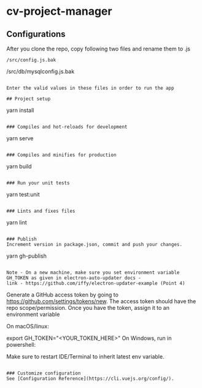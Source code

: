 # cv-project-manager

## Configurations
After you clone the repo, copy following two files and rename them to .js
```
/src/config.js.bak
```
/src/db/mysqlconfig.js.bak
```

Enter the valid values in these files in order to run the app

## Project setup
```
yarn install
```

### Compiles and hot-reloads for development
```
yarn serve
```

### Compiles and minifies for production
```
yarn build
```

### Run your unit tests
```
yarn test:unit
```

### Lints and fixes files
```
yarn lint
```

### Publish
Increment version in package.json, commit and push your changes.

```
yarn gh-publish
```

Note - On a new machine, make sure you set environment variable GH_TOKEN as given in electron-auto-updater docs -
link - https://github.com/iffy/electron-updater-example (Point 4)

```
Generate a GitHub access token by going to https://github.com/settings/tokens/new. The access token should have the repo scope/permission. Once you have the token, assign it to an environment variable

On macOS/linux:

 export GH_TOKEN="<YOUR_TOKEN_HERE>"
On Windows, run in powershell:

 [Environment]::SetEnvironmentVariable("GH_TOKEN","<YOUR_TOKEN_HERE>","User")
Make sure to restart IDE/Terminal to inherit latest env variable.

```

### Customize configuration
See [Configuration Reference](https://cli.vuejs.org/config/).

